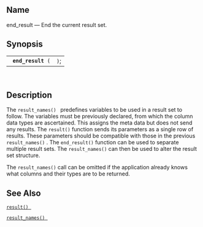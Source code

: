 <div>

<div>

</div>

<div>

## Name

end_result — End the current result set.

</div>

<div>

## Synopsis

<div>

|                         |      |
|-------------------------|------|
| ` `**`end_result`**` (` | `)`; |

<div>

 

</div>

</div>

</div>

<div>

## Description

The `result_names() ` predefines variables to be used in a result set to
follow. The variables must be previously declared, from which the column
data types are ascertained. This assigns the meta data but does not send
any results. The `result()` function sends its parameters as a single
row of results. These parameters should be compatible with those in the
previous `result_names()` . The `end_result()` function can be used to
separate multiple result sets. The `result_names()` can then be used to
alter the result set structure.

The `result_names()` call can be omitted if the application already
knows what columns and their types are to be returned.

</div>

<div>

## See Also

<a href="fn_result.html" class="link" title="result"><code
class="function">result() </code></a>

<a href="fn_result_names.html" class="link" title="result_names"><code
class="function">result_names() </code></a>

</div>

</div>
